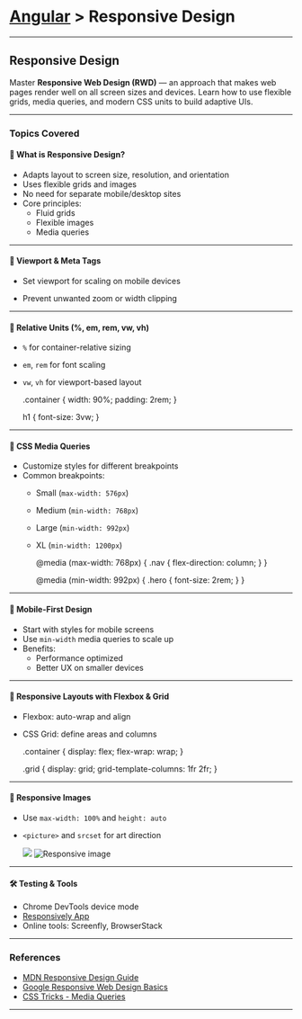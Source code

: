 # [Angular](../) > Responsive Design

---

## Responsive Design

Master **Responsive Web Design (RWD)** — an approach that makes web pages render well on all screen sizes and devices. Learn how to use flexible grids, media queries, and modern CSS units to build adaptive UIs.

---

### Topics Covered

#### 🧠 What is Responsive Design?

- Adapts layout to screen size, resolution, and orientation
- Uses flexible grids and images
- No need for separate mobile/desktop sites
- Core principles:
  - Fluid grids
  - Flexible images
  - Media queries

---

#### 📐 Viewport & Meta Tags

- Set viewport for scaling on mobile devices
- Prevent unwanted zoom or width clipping

    <meta name="viewport" content="width=device-width, initial-scale=1.0">

---

#### 📏 Relative Units (%, em, rem, vw, vh)

- `%` for container-relative sizing
- `em`, `rem` for font scaling
- `vw`, `vh` for viewport-based layout

    .container {
      width: 90%;
      padding: 2rem;
    }

    h1 {
      font-size: 3vw;
    }

---

#### 🧰 CSS Media Queries

- Customize styles for different breakpoints
- Common breakpoints:
  - Small (`max-width: 576px`)
  - Medium (`min-width: 768px`)
  - Large (`min-width: 992px`)
  - XL (`min-width: 1200px`)

    @media (max-width: 768px) {
      .nav {
        flex-direction: column;
      }
    }

    @media (min-width: 992px) {
      .hero {
        font-size: 2rem;
      }
    }

---

#### 📱 Mobile-First Design

- Start with styles for mobile screens
- Use `min-width` media queries to scale up
- Benefits:
  - Performance optimized
  - Better UX on smaller devices

---

#### 🧩 Responsive Layouts with Flexbox & Grid

- Flexbox: auto-wrap and align
- CSS Grid: define areas and columns

    .container {
      display: flex;
      flex-wrap: wrap;
    }

    .grid {
      display: grid;
      grid-template-columns: 1fr 2fr;
    }

---

#### 🌆 Responsive Images

- Use `max-width: 100%` and `height: auto`
- `<picture>` and `srcset` for art direction

    <img src="hero.jpg" style="max-width: 100%; height: auto;">

    <picture>
      <source media="(min-width: 768px)" srcset="hero-large.jpg">
      <img src="hero-small.jpg" alt="Responsive image">
    </picture>

---

#### 🛠️ Testing & Tools

- Chrome DevTools device mode
- [Responsively App](https://responsively.app/)
- Online tools: Screenfly, BrowserStack

---

### References

- [MDN Responsive Design Guide](https://developer.mozilla.org/en-US/docs/Learn/CSS/CSS_layout/Responsive_Design)
- [Google Responsive Web Design Basics](https://web.dev/responsive-web-design-basics/)
- [CSS Tricks - Media Queries](https://css-tricks.com/snippets/css/media-queries-for-standard-devices/)

---
